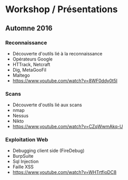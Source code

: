 # Workshop / Présentations
## Automne 2016
### Reconnaissance
- Découverte d'outils lié à la reconnaissance
- Opérateurs Google
- HTTrack, Netcraft
- Dig, MetaGooFil
- Maltego 
- https://www.youtube.com/watch?v=8WF0ddy0t5I

### Scans
- Découverte d'outils lié aux scans
- nmap
- Nessus
- Nikto
- https://www.youtube.com/watch?v=CZqWwmAkq-U

### Exploitation Web
- Debugging client side (FireDebug)
- BurpSuite
- Sql Injection
- Faille XSS 
- https://www.youtube.com/watch?v=WHTrtfioDC8

